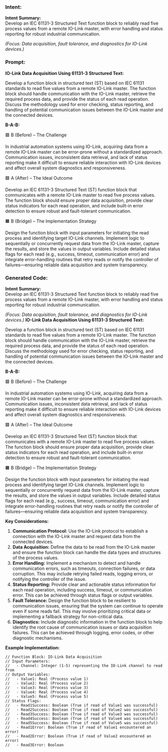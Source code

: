 ### Intent:
**Intent Summary:**  
Develop an IEC 61131-3 Structured Text function block to reliably read five process values from a remote IO-Link master, with error handling and status reporting for robust industrial communication.  

*(Focus: Data acquisition, fault tolerance, and diagnostics for IO-Link devices.)*

### Prompt:
**IO-Link Data Acquisition Using 61131-3 Structured Text:**

Develop a function block in structured text (ST) based on IEC 61131 standards to read five values from a remote IO-Link master. The function block should handle communication with the IO-Link master, retrieve the required process data, and provide the status of each read operation. Discuss the methodology used for error checking, status reporting, and handling of potential communication issues between the IO-Link master and the connected devices.

**B-A-B:**

🟥 B (Before) – The Challenge

In industrial automation systems using IO-Link, acquiring data from a remote IO-Link master can be error-prone without a standardized approach. Communication issues, inconsistent data retrieval, and lack of status reporting make it difficult to ensure reliable interaction with IO-Link devices and affect overall system diagnostics and responsiveness.

🟩 A (After) – The Ideal Outcome

Develop an IEC 61131-3 Structured Text (ST) function block that communicates with a remote IO-Link master to read five process values. The function block should ensure proper data acquisition, provide clear status indicators for each read operation, and include built-in error detection to ensure robust and fault-tolerant communication.

🟧 B (Bridge) – The Implementation Strategy

Design the function block with input parameters for initiating the read process and identifying target IO-Link channels. Implement logic to sequentially or concurrently request data from the IO-Link master, capture the results, and store the values in output variables. Include detailed status flags for each read (e.g., success, timeout, communication error) and integrate error-handling routines that retry reads or notify the controller of failures—ensuring reliable data acquisition and system transparency.

### Generated Code:
**Intent Summary:**  
Develop an IEC 61131-3 Structured Text function block to reliably read five process values from a remote IO-Link master, with error handling and status reporting for robust industrial communication.  

*(Focus: Data acquisition, fault tolerance, and diagnostics for IO-Link devices.)*
**IO-Link Data Acquisition Using 61131-3 Structured Text:**

Develop a function block in structured text (ST) based on IEC 61131 standards to read five values from a remote IO-Link master. The function block should handle communication with the IO-Link master, retrieve the required process data, and provide the status of each read operation. Discuss the methodology used for error checking, status reporting, and handling of potential communication issues between the IO-Link master and the connected devices.

**B-A-B:**

🟥 B (Before) – The Challenge

In industrial automation systems using IO-Link, acquiring data from a remote IO-Link master can be error-prone without a standardized approach. Communication issues, inconsistent data retrieval, and lack of status reporting make it difficult to ensure reliable interaction with IO-Link devices and affect overall system diagnostics and responsiveness.

🟩 A (After) – The Ideal Outcome

Develop an IEC 61131-3 Structured Text (ST) function block that communicates with a remote IO-Link master to read five process values. The function block should ensure proper data acquisition, provide clear status indicators for each read operation, and include built-in error detection to ensure robust and fault-tolerant communication.

🟧 B (Bridge) – The Implementation Strategy

Design the function block with input parameters for initiating the read process and identifying target IO-Link channels. Implement logic to sequentially or concurrently request data from the IO-Link master, capture the results, and store the values in output variables. Include detailed status flags for each read (e.g., success, timeout, communication error) and integrate error-handling routines that retry reads or notify the controller of failures—ensuring reliable data acquisition and system transparency. 

**Key Considerations:**

1. **Communication Protocol:** Use the IO-Link protocol to establish a connection with the IO-Link master and request data from the connected devices.
2. **Data Acquisition:** Define the data to be read from the IO-Link master and ensure the function block can handle the data types and structures of the process values.
3. **Error Handling:** Implement a mechanism to detect and handle communication errors, such as timeouts, connection failures, or data corruption. This may include retrying failed reads, logging errors, or notifying the controller of the issue.
4. **Status Reporting:** Provide clear and actionable status information for each read operation, including success, timeout, or communication error. This can be achieved through status flags or output variables.
5. **Fault Tolerance:** Design the function block to be resilient to communication issues, ensuring that the system can continue to operate even if some reads fail. This may involve prioritizing critical data or implementing a fallback strategy for non-critical data.
6. **Diagnostics:** Include diagnostic information in the function block to help identify the root cause of communication issues or data acquisition failures. This can be achieved through logging, error codes, or other diagnostic mechanisms.

**Example Implementation:**

```ST
// Function Block: IO-Link Data Acquisition
// Input Parameters:
//   - Channel: Integer (1-5) representing the IO-Link channel to read from
// Output Variables:
//   - Value1: Real (Process value 1)
//   - Value2: Real (Process value 2)
//   - Value3: Real (Process value 3)
//   - Value4: Real (Process value 4)
//   - Value5: Real (Process value 5)
// Status Flags:
//   - Read1Success: Boolean (True if read of Value1 was successful)
//   - Read2Success: Boolean (True if read of Value2 was successful)
//   - Read3Success: Boolean (True if read of Value3 was successful)
//   - Read4Success: Boolean (True if read of Value4 was successful)
//   - Read5Success: Boolean (True if read of Value5 was successful)
//   - Read1Error: Boolean (True if read of Value1 encountered an error)
//   - Read2Error: Boolean (True if read of Value2 encountered an error)
//   - Read3Error: Boolean
